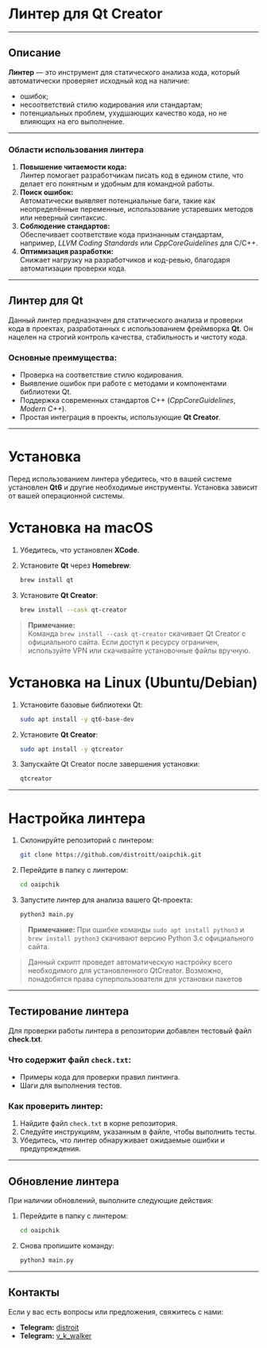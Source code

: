 # Линтер для Qt Creator

---

## Описание

**Линтер** — это инструмент для статического анализа кода, который автоматически проверяет исходный код на наличие:
- ошибок;
- несоответствий стилю кодирования или стандартам;
- потенциальных проблем, ухудшающих качество кода, но не влияющих на его выполнение.
---
### Области использования линтера

1. **Повышение читаемости кода:**  
   Линтер помогает разработчикам писать код в едином стиле, что делает его понятным и удобным для командной работы.
2. **Поиск ошибок:**  
   Автоматически выявляет потенциальные баги, такие как неопределённые переменные, использование устаревших методов или неверный синтаксис.
3. **Соблюдение стандартов:**  
   Обеспечивает соответствие кода признанным стандартам, например, *LLVM Coding Standards* или *CppCoreGuidelines* для C/C++.
4. **Оптимизация разработки:**  
   Снижает нагрузку на разработчиков и код-ревью, благодаря автоматизации проверки кода.

---

## Линтер для Qt

Данный линтер предназначен для статического анализа и проверки кода в проектах, разработанных с использованием фреймворка **Qt**. Он нацелен на строгий контроль качества, стабильность и чистоту кода.

### Основные преимущества:
- Проверка на соответствие стилю кодирования.
- Выявление ошибок при работе с методами и компонентами библиотеки Qt.
- Поддержка современных стандартов C++ (*CppCoreGuidelines*, *Modern C++*).
- Простая интеграция в проекты, использующие **Qt Creator**.

---

# Установка

Перед использованием линтера убедитесь, что в вашей системе установлен **Qt6** и другие необходимые инструменты. Установка зависит от вашей операционной системы.

# Установка на macOS

1. Убедитесь, что установлен **XCode**.  
2. Установите **Qt** через **Homebrew**:
   
   ```bash
   brew install qt
   ```
3. Установите **Qt Creator**:
   
   ```bash
   brew install --cask qt-creator
   ```
> **Примечание:**  
> Команда `brew install --cask qt-creator` скачивает Qt Creator с официального сайта. Если доступ к ресурсу ограничен, используйте VPN или скачивайте установочные файлы вручную.

# Установка на Linux (Ubuntu/Debian)

1. Установите базовые библиотеки Qt:
   
   ```bash
   sudo apt install -y qt6-base-dev
   ```
2. Установите **Qt Creator**:
   ```bash
   sudo apt install -y qtcreator
   ```
3. Запускайте Qt Creator после завершения установки:
   ```bash
   qtcreator
   ```

---

# Настройка линтера

1. Склонируйте репозиторий с линтером:
   
   ```bash
   git clone https://github.com/distroitt/oaipchik.git
   ```
2. Перейдите в папку с линтером:
   ```bash
   cd oaipchik
   ```
3. Запустите линтер для анализа вашего Qt-проекта:
   ```bash
   python3 main.py
   ```
> **Примечание:**
> При ошибке команды `sudo apt install python3` и `brew install python3` скачивают версию Python 3.с официального сайта.

> Данный скрипт проведет автоматическую настройку всего необходимого для установленного QtCreator. Возможно, понадобятся права суперпользователя для установки пакетов
---

## Тестирование линтера

Для проверки работы линтера в репозитории добавлен тестовый файл **check.txt**.

### Что содержит файл `check.txt`:
- Примеры кода для проверки правил линтинга.
- Шаги для выполнения тестов.

### Как проверить линтер:

1. Найдите файл `check.txt` в корне репозитория.
2. Следуйте инструкциям, указанным в файле, чтобы выполнить тесты.
3. Убедитесь, что линтер обнаруживает ожидаемые ошибки и предупреждения.
---

## Обновление линтера 

При наличии обновлений, выполните следующие действия: 

1. Перейдите в папку с линтером:
   
   ```bash
   cd oaipchik
   ```
3. Снова пропишите команду:
   
   ```bash
   python3 main.py
   ``````
---
## Контакты

Если у вас есть вопросы или предложения, свяжитесь с нами:

- **Telegram:** [distroit](https://t.me/distroit)
- **Telegram:** [v_k_walker](https://t.me/v_k_walker)




